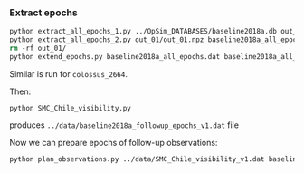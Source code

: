 ### Extract epochs

```tcsh
python extract_all_epochs_1.py ../OpSim_DATABASES/baseline2018a.db out_01
python extract_all_epochs_2.py out_01/out_01.npz baseline2018a_all_epochs.dat
rm -rf out_01/
python extend_epochs.py baseline2018a_all_epochs.dat baseline2018a_all_epochs_extended.dat
```

Similar is run for ```colossus_2664```. 

Then:
```
python SMC_Chile_visibility.py
```
produces ```../data/baseline2018a_followup_epochs_v1.dat``` file

Now we can prepare epochs of follow-up observations:

```bash
python plan_observations.py ../data/SMC_Chile_visibility_v1.dat baseline2018a_all_epochs_extended.dat > ../data/baseline2018a_followup_epochs_v1.dat
```

